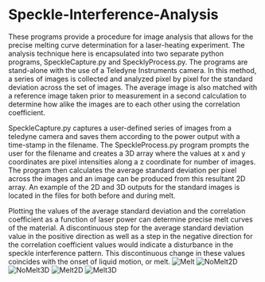 # Speckle-Interference-Analysis

 These programs provide a procedure for image analysis that allows for the precise melting curve determination for a laser-heating experiment. The analysis technique here is encapsulated into two separate python programs, SpeckleCapture.py and SpecklyProcess.py. The programs are stand-alone with the use of a Teledyne Instruments camera. In this method, a series of images is collected and analyzed pixel by pixel for the standard deviation across the set of images. The average image is also matched with a reference image taken prior to measurement in a second calculation to determine how alike the images are to each other using the correlation coefficient.

SpeckleCapture.py captures a user-defined series of images from a teledyne camera and saves them according to the power output with a time-stamp in the filename. The SpeckleProcess.py program prompts the user for the filename and creates a 3D array where the values at x and y coordinates are pixel intensities along a z coordinate for number of images. The program then calculates the average standard deviation per pixel across the images and an image can be produced from this resultant 2D array. An example of the 2D and 3D outputs for the standard images is located in the files for both before and during melt. 

Plotting the values of the average standard deviation and the correlation coefficient as a function of laser power can determine precise melt curves of the material. A discontinuous step for the average standard deviation value in the positive direction as well as a step in the negative direction for the correlation coefficient values would indicate a disturbance in the speckle interference pattern. This discontinuous change in these values coincides with the onset of liquid motion, or melt.
![Melt](https://github.com/Dead-weight/Speckle-Interference-Analysis/assets/151807915/577b34d8-b4e3-49a2-adf8-a8251d045400)
![NoMelt2D](https://github.com/Dead-weight/Speckle-Interference-Analysis/assets/151807915/9439e781-00c7-4f4e-8585-cec112bb3aaa)
![NoMelt3D](https://github.com/Dead-weight/Speckle-Interference-Analysis/assets/151807915/235bc602-8440-41a2-9bef-c8109f901387)
![Melt2D](https://github.com/Dead-weight/Speckle-Interference-Analysis/assets/151807915/38525b0c-1fa8-49ee-80ad-2a81c73f1dcb)
![Melt3D](https://github.com/Dead-weight/Speckle-Interference-Analysis/assets/151807915/e246ab11-5573-4215-8b78-c6c0c5f571d5)
